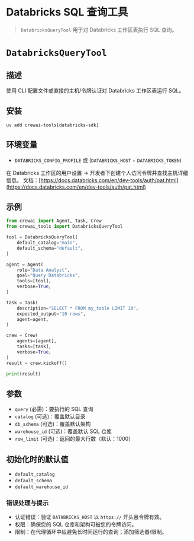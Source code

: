 # Databricks SQL 查询工具

> `DatabricksQueryTool` 用于对 Databricks 工作区表执行 SQL 查询。

# `DatabricksQueryTool`

## 描述

使用 CLI 配置文件或直接的主机/令牌认证对 Databricks 工作区表运行 SQL。

## 安装

```shell  theme={null}
uv add crewai-tools[databricks-sdk]
```

## 环境变量

* `DATABRICKS_CONFIG_PROFILE` 或 (`DATABRICKS_HOST` + `DATABRICKS_TOKEN`)

在 Databricks 工作区的用户设置 → 开发者下创建个人访问令牌并查找主机详细信息。
文档：[https://docs.databricks.com/en/dev-tools/auth/pat.html](https://docs.databricks.com/en/dev-tools/auth/pat.html)

## 示例

```python Code theme={null}
from crewai import Agent, Task, Crew
from crewai_tools import DatabricksQueryTool

tool = DatabricksQueryTool(
    default_catalog="main", 
    default_schema="default",
)

agent = Agent(
    role="Data Analyst",
    goal="Query Databricks",
    tools=[tool],
    verbose=True,
)

task = Task(
    description="SELECT * FROM my_table LIMIT 10",
    expected_output="10 rows", 
    agent=agent,
)

crew = Crew(
    agents=[agent], 
    tasks=[task],
    verbose=True,
)
result = crew.kickoff()

print(result)
```

## 参数

* `query` (必需)：要执行的 SQL 查询
* `catalog` (可选)：覆盖默认目录
* `db_schema` (可选)：覆盖默认架构
* `warehouse_id` (可选)：覆盖默认 SQL 仓库
* `row_limit` (可选)：返回的最大行数（默认：1000）

## 初始化时的默认值

* `default_catalog`
* `default_schema`
* `default_warehouse_id`

### 错误处理与提示

* 认证错误：验证 `DATABRICKS_HOST` 以 `https://` 开头且令牌有效。
* 权限：确保您的 SQL 仓库和架构可被您的令牌访问。
* 限制：在代理循环中应避免长时间运行的查询；添加筛选器/限制。